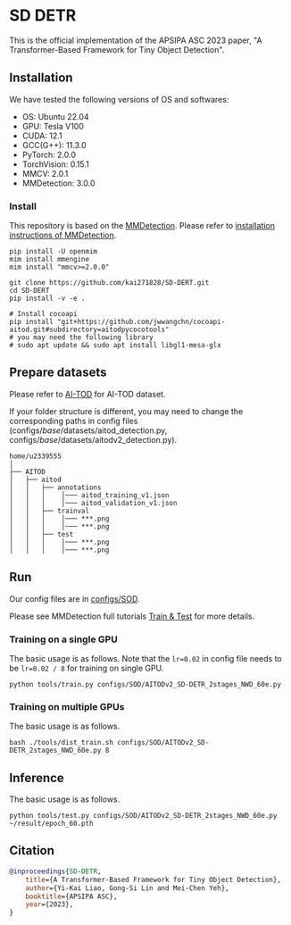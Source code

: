 # SD DETR

This is the official implementation of the APSIPA ASC 2023 paper, "A Transformer-Based Framework for Tiny Object Detection".

## Installation

We have tested the following versions of OS and softwares:

- OS:  Ubuntu 22.04
- GPU: Tesla V100
- CUDA: 12.1
- GCC(G++): 11.3.0
- PyTorch: 2.0.0
- TorchVision: 0.15.1
- MMCV: 2.0.1
- MMDetection: 3.0.0

### Install

This repository is based on the [MMDetection](https://github.com/open-mmlab/mmdetection).
Please refer to [installation instructions of MMDetection](https://mmdetection.readthedocs.io/en/latest/get_started.html).

```shell
pip install -U openmim
mim install mmengine
mim install "mmcv>=2.0.0"
```

```shell
git clone https://github.com/kai271828/SD-DERT.git
cd SD-DERT
pip install -v -e .
```

```shell
# Install cocoapi
pip install "git+https://github.com/jwwangchn/cocoapi-aitod.git#subdirectory=aitodpycocotools"
# you may need the following library
# sudo apt update && sudo apt install libgl1-mesa-glx 
```

## Prepare datasets

Please refer to [AI-TOD](https://github.com/jwwangchn/AI-TOD) for AI-TOD dataset.

If your folder structure is different, you may need to change the corresponding paths in config files (configs/_base_/datasets/aitod_detection.py, configs/_base_/datasets/aitodv2_detection.py).

```shell
home/u2339555
│
├── AITOD
│   ├── aitod
│   │   ├── annotations
│   │   │    │─── aitod_training_v1.json
│   │   │    │─── aitod_validation_v1.json
│   │   ├── trainval
│   │   │    │─── ***.png
│   │   │    │─── ***.png
│   │   ├── test
│   │   │    │─── ***.png
│   │   │    │─── ***.png
```

## Run

Our config files are in [configs/SOD](https://github.com/kai271828/SD-DERT/tree/main/configs/SOD).

Please see MMDetection full tutorials [Train & Test](https://mmdetection.readthedocs.io/en/latest/user_guides/index.html) for more details.

### Training on a single GPU

The basic usage is as follows. Note that the `lr=0.02` in config file needs to be `lr=0.02 / 8` for training on single GPU.

```shell
python tools/train.py configs/SOD/AITODv2_SD-DETR_2stages_NWD_60e.py
```

### Training on multiple GPUs

The basic usage is as follows.

```shell
bash ./tools/dist_train.sh configs/SOD/AITODv2_SD-DETR_2stages_NWD_60e.py 8
```

## Inference

The basic usage is as follows.

```shell
python tools/test.py configs/SOD/AITODv2_SD-DETR_2stages_NWD_60e.py ~/result/epoch_60.pth
```

## Citation
```BibTeX
@inproceedings{SD-DETR,
    title={A Transformer-Based Framework for Tiny Object Detection},
    author={Yi-Kai Liao, Gong-Si Lin and Mei-Chen Yeh},
    booktitle={APSIPA ASC},
    year={2023},
}
```
